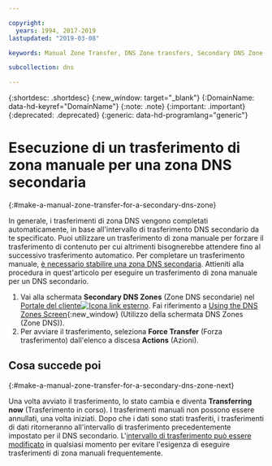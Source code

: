 ```yaml
---

copyright:
  years: 1994, 2017-2019
lastupdated: "2019-03-08"

keywords: Manual Zone Transfer, DNS Zone transfers, Secondary DNS Zone

subcollection: dns

---
```


{:shortdesc: .shortdesc}
{:new_window: target="_blank"}
{:DomainName: data-hd-keyref="DomainName"}
{:note: .note}
{:important: .important}
{:deprecated: .deprecated}
{:generic: data-hd-programlang="generic"}


# Esecuzione di un trasferimento di zona manuale per una zona DNS secondaria
{:#make-a-manual-zone-transfer-for-a-secondary-dns-zone}

In generale, i trasferimenti di zona DNS vengono completati automaticamente, in base all'intervallo di trasferimento DNS secondario da te specificato. Puoi utilizzare un trasferimento di zona manuale per forzare il trasferimento di contenuto per cui altrimenti bisognerebbe attendere fino al successivo trasferimento automatico. Per completare un trasferimento manuale, [è necessario stabilire una zona DNS secondaria](/docs/infrastructure/dns?topic=dns-add-a-secondary-dns-zone). Attieniti alla procedura in quest'articolo per eseguire un trasferimento di zona manuale per un DNS secondario.

1. Vai alla schermata **Secondary DNS Zones** (Zone DNS secondarie) nel [Portale del cliente![Icona link esterno](../../icons/launch-glyph.svg "Icona link esterno")](https://{DomainName}/). Fai riferimento a [Using the DNS Zones Screen](/docs/infrastructure/dns?topic=dns-how-to-use-the-domain-registration-screen){:new_window} (Utilizzo della schermata DNS Zones (Zone DNS)).
2. Per avviare il trasferimento, seleziona **Force Transfer** (Forza trasferimento) dall'elenco a discesa **Actions** (Azioni).

## Cosa succede poi
{:#make-a-manual-zone-transfer-for-a-secondary-dns-zone-next}

Una volta avviato il trasferimento, lo stato cambia e diventa **Transferring now** (Trasferimento in corso). I trasferimenti manuali non possono essere annullati, una volta iniziati. Dopo che i dati sono stati trasferiti, i trasferimenti di dati ritorneranno all'intervallo di trasferimento precedentemente impostato per il DNS secondario. L'[intervallo di trasferimento può essere modificato](/docs/infrastructure/dns?topic=dns-edit-a-secondary-dns-zone) in qualsiasi momento per evitare l'esigenza di eseguire trasferimenti di zona manuali frequentemente.
